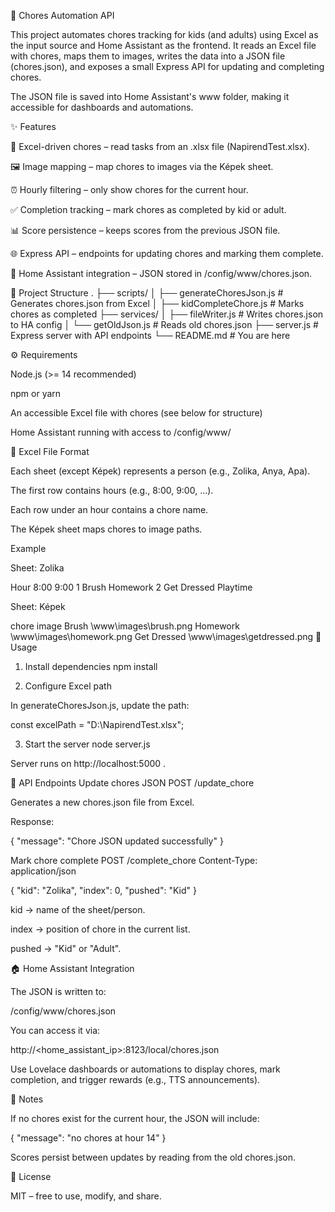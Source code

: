 🧹 Chores Automation API

This project automates chores tracking for kids (and adults) using Excel as the input source and Home Assistant as the frontend.
It reads an Excel file with chores, maps them to images, writes the data into a JSON file (chores.json), and exposes a small Express API for updating and completing chores.

The JSON file is saved into Home Assistant's www folder, making it accessible for dashboards and automations.

✨ Features

📖 Excel-driven chores – read tasks from an .xlsx file (NapirendTest.xlsx).

🖼️ Image mapping – map chores to images via the Képek sheet.

⏰ Hourly filtering – only show chores for the current hour.

✅ Completion tracking – mark chores as completed by kid or adult.

📊 Score persistence – keeps scores from the previous JSON file.

🌐 Express API – endpoints for updating chores and marking them complete.

🔄 Home Assistant integration – JSON stored in /config/www/chores.json.

📂 Project Structure
.
├── scripts/
│   ├── generateChoresJson.js   # Generates chores.json from Excel
│   ├── kidCompleteChore.js     # Marks chores as completed
├── services/
│   ├── fileWriter.js           # Writes chores.json to HA config
│   └── getOldJson.js           # Reads old chores.json
├── server.js                   # Express server with API endpoints
└── README.md                   # You are here

⚙️ Requirements

Node.js
 (>= 14 recommended)

npm or yarn

An accessible Excel file with chores (see below for structure)

Home Assistant running with access to /config/www/

📑 Excel File Format

Each sheet (except Képek) represents a person (e.g., Zolika, Anya, Apa).

The first row contains hours (e.g., 8:00, 9:00, …).

Each row under an hour contains a chore name.

The Képek sheet maps chores to image paths.

Example

Sheet: Zolika

Hour	8:00	9:00
1	Brush	Homework
2	Get Dressed	Playtime

Sheet: Képek

chore	image
Brush	\www\images\brush.png
Homework	\www\images\homework.png
Get Dressed	\www\images\getdressed.png
🚀 Usage
1. Install dependencies
npm install

2. Configure Excel path

In generateChoresJson.js, update the path:

const excelPath = "D:\\NapirendTest.xlsx";

3. Start the server
node server.js


Server runs on http://localhost:5000
.

🔌 API Endpoints
Update chores JSON
POST /update_chore


Generates a new chores.json file from Excel.

Response:

{ "message": "Chore JSON updated successfully" }

Mark chore complete
POST /complete_chore
Content-Type: application/json

{
  "kid": "Zolika",
  "index": 0,
  "pushed": "Kid"
}


kid → name of the sheet/person.

index → position of chore in the current list.

pushed → "Kid" or "Adult".

🏠 Home Assistant Integration

The JSON is written to:

/config/www/chores.json


You can access it via:

http://<home_assistant_ip>:8123/local/chores.json


Use Lovelace dashboards or automations to display chores, mark completion, and trigger rewards (e.g., TTS announcements).

📌 Notes

If no chores exist for the current hour, the JSON will include:

{ "message": "no chores at hour 14" }


Scores persist between updates by reading from the old chores.json.

📜 License

MIT – free to use, modify, and share.